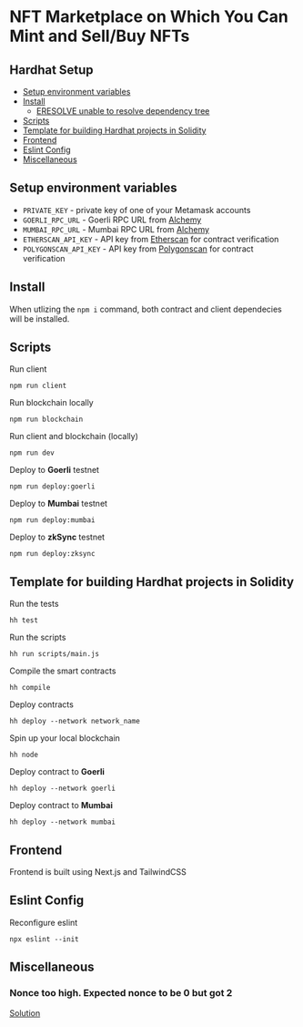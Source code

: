 # NFT Marketplace on Which You Can Mint and Sell/Buy NFTs

## Hardhat Setup
- [Setup environment variables](#setup-environment-variables)
- [Install](#install)
  - [ERESOLVE unable to resolve dependency tree](#eresolve-unable-to-resolve-dependency-tree)
- [Scripts](#scripts)
- [Template for building Hardhat projects in Solidity](#template-for-building-hardhat-projects-in-solidity)
- [Frontend](#frontend)
- [Eslint Config](#eslint-config)
- [Miscellaneous](#miscellaneous)

## Setup environment variables
- `PRIVATE_KEY` - private key of one of your Metamask accounts
- `GOERLI_RPC_URL` - Goerli RPC URL from [Alchemy](https://dashboard.alchemy.com/)
- `MUMBAI_RPC_URL` - Mumbai RPC URL from [Alchemy](https://dashboard.alchemy.com/)
- `ETHERSCAN_API_KEY` - API key from [Etherscan](https://etherscan.io/) for contract verification
- `POLYGONSCAN_API_KEY` - API key from [Polygonscan](https://polygonscan.com/) for contract verification

## Install
When utlizing the `npm i` command, both contract and client dependecies will be installed.

## Scripts
Run client
```
npm run client
```
Run blockchain locally
```
npm run blockchain
```
Run client and blockchain (locally)
```
npm run dev
```
Deploy to **Goerli** testnet
```
npm run deploy:goerli
```
Deploy to **Mumbai** testnet
```
npm run deploy:mumbai
```
Deploy to **zkSync** testnet
```
npm run deploy:zksync
```

## Template for building Hardhat projects in Solidity
Run the tests
```
hh test
```
Run the scripts
```
hh run scripts/main.js
```
Compile the smart contracts
```
hh compile
```
Deploy contracts
```
hh deploy --network network_name
```
Spin up your local blockchain
```
hh node
```
Deploy contract to **Goerli**
```
hh deploy --network goerli
```
Deploy contract to **Mumbai**
```
hh deploy --network mumbai
```

## Frontend
Frontend is built using Next.js and TailwindCSS

## Eslint Config
Reconfigure eslint
```
npx eslint --init
```

## Miscellaneous
### Nonce too high. Expected nonce to be 0 but got 2
[Solution](https://medium.com/@thelasthash/solved-nonce-too-high-error-with-metamask-and-hardhat-adc66f092cd)